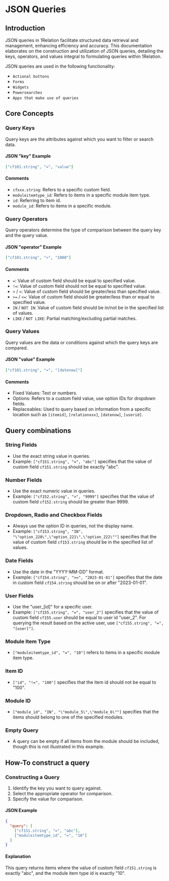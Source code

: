 
# JSON Queries

## Introduction

JSON queries in 1Relation facilitate structured data retrieval and management, enhancing efficiency and accuracy. This documentation elaborates on the construction and utilization of JSON queries, detailing the keys, operators, and values integral to formulating queries within 1Relation.

JSON queries are used in the following functionality:

- `Actional buttons`
- `Forms`
- `Widgets`
- `Powersearches`
- `Apps that make use of queries`

## Core Concepts

### Query Keys

Query keys are the attributes against which you want to filter or search data.

#### JSON "key" Example

```json
["cf101.string", "=", "value"]
```

#### Comments
- `cfxxx.string`: Refers to a specific custom field.
- `moduleitemtype_id`: Refers to items in a specific module item type.
- `id`: Referring to item id.
- `module_id`: Refers to items in a specific module.

### Query Operators

Query operators determine the type of comparison between the query key and the query value.

#### JSON "operator" Example

```json
["cf101.string", ">", "1000"]
```

#### Comments
- `=`: Value of custom field should be equal to specified value.
- `!=`: Value of custom field should not be equal to specified value.
- `>` / `<`: Value of custom field should be greater/less than specified value.
- `>=` / `<=`: Value of custom field should be greater/less than or equal to specified value.
- `IN` / `NOT IN`: Value of custom field should be in/not be in the specified list of values.
- `LIKE` / `NOT LIKE`: Partial matching/excluding partial matches.

### Query Values

Query values are the data or conditions against which the query keys are compared.

#### JSON "value" Example

```json
["cf101.string", "=", "[datenow]"]
```

#### Comments
- Fixed Values: Text or numbers.
- Options: Refers to a custom field value, use option IDs for dropdown fields.
- Replaceables: Used to query based on information from a specific location such as `[itemid]`, `[relationxxx]`, `[datenow]`, `[userid]`.

## Query combinations

### String Fields

- Use the exact string value in queries.
- Example: `["cf151.string", "=", "abc"]` specifies that the value of custom field `cf151.string` should be exactly "abc".

### Number Fields

- Use the exact numeric value in queries.
- Example: `["cf152.string", ">", "9999"]` specifies that the value of custom field `cf152.string` should be greater than 9999.

### Dropdown, Radio and Checkbox Fields

- Always use the option ID in queries, not the display name.
- Example: `["cf153.string", "IN", "\"option_220\",\"option_221\",\"option_222\""]` specifies that the value of custom field `cf153.string` should be in the specified list of values.

### Date Fields

- Use the date in the "YYYY-MM-DD" format.
- Example: `["cf154.string", ">=", "2023-01-01"]` specifies that the date in custom field `cf154.string` should be on or after "2023-01-01".

### User Fields

- Use the "user_[id]" for a specific user.
- Example: `["cf155.string", "=", "user_2"]` specifies that the value of custom field `cf155.user` should be equal to user id "user_2". For querying the result based on the active user, use `["cf155.string", "=", "[user]"]`.

### Module Item Type

- `["moduleitemtype_id", "=", "10"]` refers to items in a specific module item type.

### Item ID

- `["id", "!=", "100"]` specifies that the item id should not be equal to "100".

### Module ID

- `["module_id", "IN", "\"module_5\",\"module_6\""]` specifies that the items should belong to one of the specified modules.

### Empty Query

- A query can be empty if all items from the module should be included, though this is not illustrated in this example.

## How-To construct a query

### Constructing a Query

1. Identify the key you want to query against.
2. Select the appropriate operator for comparison.
3. Specify the value for comparison.

#### JSON Example

```json
{
  "query": [
    ["cf151.string", "=", "abc"],
    ["moduleitemtype_id", "=", "10"]
  ]
}
```

#### Explanation
This query returns items where the value of custom field `cf151.string` is exactly "abc", and the module item type id is exactly "10".